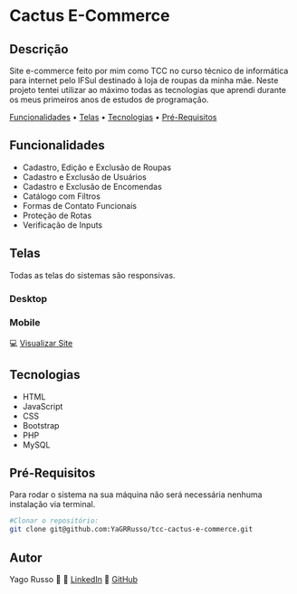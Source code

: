 # Cactus E-Commerce

## Descrição
Site e-commerce feito por mim como TCC no curso técnico de informática para internet pelo IFSul destinado à loja de roupas da minha mãe.
Neste projeto tentei utilizar ao máximo todas as tecnologias que aprendi durante os meus primeiros anos de estudos de programação.

<!--ts-->
[Funcionalidades](##Funcionalidades) • [Telas](##Telas) • [Tecnologias](##Tecnologias) • [Pré-Requisitos](##Pré-Requisitos)
<!--te-->

## Funcionalidades

- Cadastro, Edição e Exclusão de Roupas
- Cadastro e Exclusão de Usuários
- Cadastro e Exclusão de Encomendas
- Catálogo com Filtros
- Formas de Contato Funcionais
- Proteção de Rotas
- Verificação de Inputs

## Telas
Todas as telas do sistemas são responsivas.
### Desktop
### Mobile

:computer: <a href="https://www.google.com">Visualizar Site</a>

## Tecnologias
- HTML
- JavaScript
- CSS
- Bootstrap
- PHP
- MySQL

## Pré-Requisitos
Para rodar o sistema na sua máquina não será necessária nenhuma instalação via terminal.

````bash
#Clonar o repositório:
git clone git@github.com:YaGRRusso/tcc-cactus-e-commerce.git
````

## Autor
Yago Russo :wave:
:link: <a href="https://linkedin.com/in/yago-russo">LinkedIn</a>
:link: <a href="https://github.com/YaGRRusso">GitHub</a>
